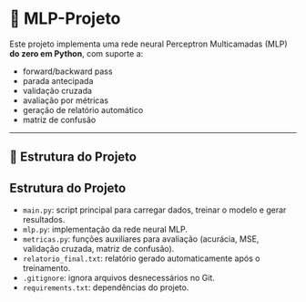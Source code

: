 # 🧠 MLP-Projeto

Este projeto implementa uma rede neural Perceptron Multicamadas (MLP) **do zero em Python**, com suporte a:
- forward/backward pass
- parada antecipada
- validação cruzada
- avaliação por métricas
- geração de relatório automático
- matriz de confusão

---

## 📁 Estrutura do Projeto

## Estrutura do Projeto

- `main.py`: script principal para carregar dados, treinar o modelo e gerar resultados.
- `mlp.py`: implementação da rede neural MLP.
- `metricas.py`: funções auxiliares para avaliação (acurácia, MSE, validação cruzada, matriz de confusão).
- `relatorio_final.txt`: relatório gerado automaticamente após o treinamento.
- `.gitignore`: ignora arquivos desnecessários no Git.
- `requirements.txt`: dependências do projeto.